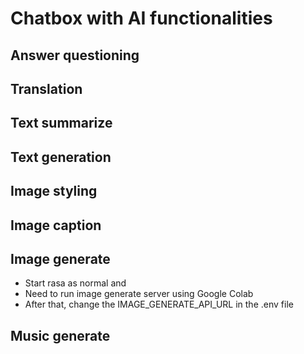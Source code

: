 # Chatbox with AI functionalities

## Answer questioning

## Translation

## Text summarize

## Text generation

## Image styling

## Image caption

## Image generate

- Start rasa as normal and
- Need to run image generate server using Google Colab
- After that, change the IMAGE_GENERATE_API_URL in the .env file

## Music generate
